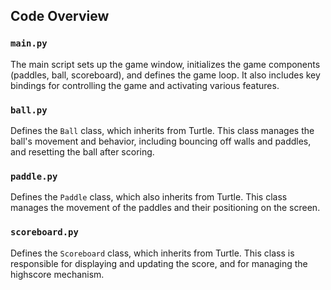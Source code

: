 ## Code Overview

### `main.py`

The main script sets up the game window, initializes the game components (paddles, ball, scoreboard), and defines the game loop. It also includes key bindings for controlling the game and activating various features.

### `ball.py`

Defines the `Ball` class, which inherits from Turtle. This class manages the ball's movement and behavior, including bouncing off walls and paddles, and resetting the ball after scoring.

### `paddle.py`

Defines the `Paddle` class, which also inherits from Turtle. This class manages the movement of the paddles and their positioning on the screen.

### `scoreboard.py`

Defines the `Scoreboard` class, which inherits from Turtle. This class is responsible for displaying and updating the score, and for managing the highscore mechanism.
